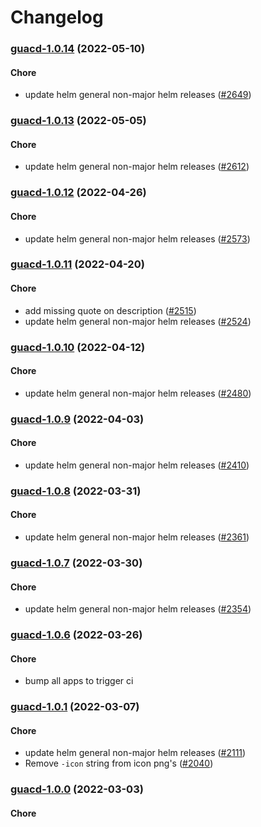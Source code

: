 # Changelog<br>


<a name="guacd-1.0.14"></a>
### [guacd-1.0.14](https://github.com/truecharts/apps/compare/guacd-1.0.13...guacd-1.0.14) (2022-05-10)

#### Chore

* update helm general non-major helm releases ([#2649](https://github.com/truecharts/apps/issues/2649))



<a name="guacd-1.0.13"></a>
### [guacd-1.0.13](https://github.com/truecharts/apps/compare/guacd-1.0.12...guacd-1.0.13) (2022-05-05)

#### Chore

* update helm general non-major helm releases ([#2612](https://github.com/truecharts/apps/issues/2612))



<a name="guacd-1.0.12"></a>
### [guacd-1.0.12](https://github.com/truecharts/apps/compare/guacd-1.0.11...guacd-1.0.12) (2022-04-26)

#### Chore

* update helm general non-major helm releases ([#2573](https://github.com/truecharts/apps/issues/2573))



<a name="guacd-1.0.11"></a>
### [guacd-1.0.11](https://github.com/truecharts/apps/compare/guacd-1.0.10...guacd-1.0.11) (2022-04-20)

#### Chore

* add missing quote on description ([#2515](https://github.com/truecharts/apps/issues/2515))
* update helm general non-major helm releases ([#2524](https://github.com/truecharts/apps/issues/2524))



<a name="guacd-1.0.10"></a>
### [guacd-1.0.10](https://github.com/truecharts/apps/compare/guacd-1.0.9...guacd-1.0.10) (2022-04-12)

#### Chore

* update helm general non-major helm releases ([#2480](https://github.com/truecharts/apps/issues/2480))



<a name="guacd-1.0.9"></a>
### [guacd-1.0.9](https://github.com/truecharts/apps/compare/guacd-1.0.8...guacd-1.0.9) (2022-04-03)

#### Chore

* update helm general non-major helm releases ([#2410](https://github.com/truecharts/apps/issues/2410))



<a name="guacd-1.0.8"></a>
### [guacd-1.0.8](https://github.com/truecharts/apps/compare/guacd-1.0.7...guacd-1.0.8) (2022-03-31)

#### Chore

* update helm general non-major helm releases ([#2361](https://github.com/truecharts/apps/issues/2361))



<a name="guacd-1.0.7"></a>
### [guacd-1.0.7](https://github.com/truecharts/apps/compare/guacd-1.0.6...guacd-1.0.7) (2022-03-30)

#### Chore

* update helm general non-major helm releases ([#2354](https://github.com/truecharts/apps/issues/2354))



<a name="guacd-1.0.6"></a>
### [guacd-1.0.6](https://github.com/truecharts/apps/compare/guacd-1.0.5...guacd-1.0.6) (2022-03-26)

#### Chore

* bump all apps to trigger ci



<a name="guacd-1.0.1"></a>
### [guacd-1.0.1](https://github.com/truecharts/apps/compare/guacd-1.0.0...guacd-1.0.1) (2022-03-07)

#### Chore

* update helm general non-major helm releases ([#2111](https://github.com/truecharts/apps/issues/2111))
* Remove `-icon` string from icon png's ([#2040](https://github.com/truecharts/apps/issues/2040))



<a name="guacd-1.0.0"></a>
### [guacd-1.0.0](https://github.com/truecharts/apps/compare/guacd-0.0.26...guacd-1.0.0) (2022-03-03)

#### Chore
